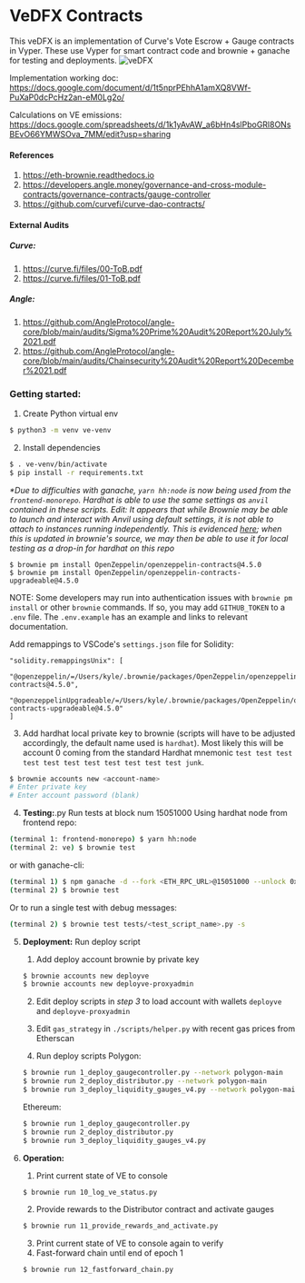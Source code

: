 # VeDFX Contracts

This veDFX is an implementation of Curve's Vote Escrow + Gauge contracts in Vyper. These use Vyper
for smart contract code and brownie + ganache for testing and deployments.
![veDFX](https://user-images.githubusercontent.com/25423613/178617916-680ef134-c076-4e9b-a946-c26b557d27f5.png)

Implementation working doc: https://docs.google.com/document/d/1t5nprPEhhA1amXQ8VWf-PuXaP0dcPcHz2an-eM0Lg2o/

Calculations on VE emissions: https://docs.google.com/spreadsheets/d/1k1yAvAW_a6bHn4slPboGRl8ONsBEvO66YMWSOva_7MM/edit?usp=sharing

#### References

1. https://eth-brownie.readthedocs.io
2. https://developers.angle.money/governance-and-cross-module-contracts/governance-contracts/gauge-controller
3. https://github.com/curvefi/curve-dao-contracts/

#### External Audits

##### Curve:

1. https://curve.fi/files/00-ToB.pdf
2. https://curve.fi/files/01-ToB.pdf

##### Angle:

1. https://github.com/AngleProtocol/angle-core/blob/main/audits/Sigma%20Prime%20Audit%20Report%20July%2021.pdf
2. https://github.com/AngleProtocol/angle-core/blob/main/audits/Chainsecurity%20Audit%20Report%20December%2021.pdf

### Getting started:

1. Create Python virtual env

```bash
$ python3 -m venv ve-venv
```

2. Install dependencies

```bash
$ . ve-venv/bin/activate
$ pip install -r requirements.txt
```

_\*Due to difficulties with ganache, `yarn hh:node` is now being used from the `frontend-monorepo`. Hardhat is able to use the same settings as `anvil` contained in these scripts. Edit: It appears that while Brownie may be able to launch and interact with Anvil using default settings,
it is not able to attach to instances running independently. This is evidenced [here](https://github.com/eth-brownie/brownie/blob/4ae5f527ea86eb95766fe225a0f67620ffd36022/brownie/network/rpc/__init__.py#L23); when this is updated in brownie's source, we may then be able
to use it for local testing as a drop-in for hardhat on this repo_

```
$ brownie pm install OpenZeppelin/openzeppelin-contracts@4.5.0
$ brownie pm install OpenZeppelin/openzeppelin-contracts-upgradeable@4.5.0
```

NOTE: Some developers may run into authentication issues with `brownie pm install` or other `brownie` commands. If so, you may add `GITHUB_TOKEN` to a `.env` file. The `.env.example` has an example and links to relevant documentation.

Add remappings to VSCode's `settings.json` file for Solidity:

```
"solidity.remappingsUnix": [
  "@openzeppelin/=/Users/kyle/.brownie/packages/OpenZeppelin/openzeppelin-contracts@4.5.0",
  "@openzeppelinUpgradeable/=/Users/kyle/.brownie/packages/OpenZeppelin/openzeppelin-contracts-upgradeable@4.5.0"
]
```

3. Add hardhat local private key to brownie (scripts will have to be adjusted accordingly, the default name used is `hardhat`). Most likely this will be account 0 coming from the standard Hardhat mnemonic `test test test test test test test test test test test junk`.

```bash
$ brownie accounts new <account-name>
# Enter private key
# Enter account password (blank)
```

4. **Testing:**.py Run tests at block num 15051000
   Using hardhat node from frontend repo:

```bash
(terminal 1: frontend-monorepo) $ yarn hh:node
(terminal 2: ve) $ brownie test
```

or with ganache-cli:

```bash
(terminal 1) $ npm ganache -d --fork <ETH_RPC_URL>@15051000 --unlock 0x27E843260c71443b4CC8cB6bF226C3f77b9695AF
(terminal 2) $ brownie test
```

Or to run a single test with debug messages:

```bash
(terminal 2) $ brownie test tests/<test_script_name>.py -s
```

5. **Deployment:** Run deploy script

   1. Add deploy account brownie by private key

   ```bash
   $ brownie accounts new deployve
   $ brownie accounts new deployve-proxyadmin
   ```

   2. Edit deploy scripts in _step 3_ to load account with wallets `deployve` and `deployve-proxyadmin`

   3. Edit `gas_strategy` in `./scripts/helper.py` with recent gas prices from Etherscan

   4. Run deploy scripts
      Polygon:

   ```bash
   $ brownie run 1_deploy_gaugecontroller.py --network polygon-main
   $ brownie run 2_deploy_distributor.py --network polygon-main
   $ brownie run 3_deploy_liquidity_gauges_v4.py --network polygon-main
   ```

   Ethereum:

   ```bash
   $ brownie run 1_deploy_gaugecontroller.py
   $ brownie run 2_deploy_distributor.py
   $ brownie run 3_deploy_liquidity_gauges_v4.py
   ```

6. **Operation:**

   1. Print current state of VE to console

   ```bash
   $ brownie run 10_log_ve_status.py
   ```

   2. Provide rewards to the Distributor contract and activate gauges

   ```bash
   $ brownie run 11_provide_rewards_and_activate.py
   ```

   3. Print current state of VE to console again to verify
   4. Fast-forward chain until end of epoch 1

   ```bash
   $ brownie run 12_fastforward_chain.py
   ```
